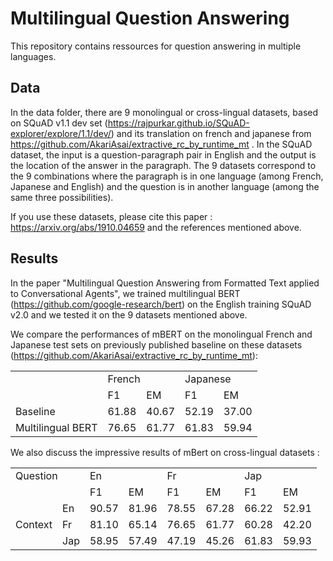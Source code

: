 # Multilingual Question Answering

This repository contains ressources for question answering in multiple languages. 

## Data

In the data folder, there are 9 monolingual or cross-lingual datasets, based on SQuAD v1.1 dev set (https://rajpurkar.github.io/SQuAD-explorer/explore/1.1/dev/) and its translation on french and japanese from https://github.com/AkariAsai/extractive_rc_by_runtime_mt . In the SQuAD dataset, the input is a question-paragraph pair in English and the output is the location of the answer in the paragraph. The 9 datasets correspond to the 9 combinations where the paragraph is in one language (among French, Japanese and English) and the question is in another language (among the same three possibilities).

If you use these datasets, please cite this paper : https://arxiv.org/abs/1910.04659 and the references mentioned above. 

## Results

In the paper "Multilingual Question Answering from Formatted Text applied to Conversational Agents", we trained multilingual BERT (https://github.com/google-research/bert) on the English training SQuAD v2.0 and we tested it on the 9 datasets mentioned above. 

We compare the performances of mBERT on the monolingual French and Japanese test sets on previously published baseline on these datasets (https://github.com/AkariAsai/extractive_rc_by_runtime_mt): 

<table>
  <tr>
    <td></td>
    <td colspan="2">French</td>
    <td colspan="2">Japanese</td>
  </tr>
  <tr>
    <td></td>
    <td>F1</td>
    <td>EM</td>
	<td>F1</td>
	<td>EM</td>
  </tr>
  <tr>
    <td>Baseline</td>
    <td>61.88</td>
    <td>40.67</td>
	<td>52.19</td>
	<td>37.00</td>
  </tr>
  <tr>
    <td>Multilingual BERT</td>
    <td>76.65</td>
    <td>61.77</td>
	<td>61.83</td>
	<td>59.94</td>
  </tr>
</table>

We also discuss the impressive results of mBert on cross-lingual datasets :

<table>
  <tr>
    <td colspan="2">Question</td>
    <td colspan="2">En</td>
    <td colspan="2">Fr</td>
    <td colspan="2">Jap</td>
  </tr>
  <tr>
    <td colspan="2"></td>
    <td>F1</td>
    <td>EM</td>
    <td>F1</td>
    <td>EM</td>
    <td>F1</td>
    <td>EM</td>
  </tr>	
  <tr>
    <td></td>
    <td>En</td>
    <td>90.57</td>
	<td>81.96</td>
	<td>78.55</td>
	<td>67.28</td>
	<td>66.22</td>
	<td>52.91</td>
  </tr>
  <tr>
    <td>Context</td>
    <td>Fr</td>
    <td>81.10</td>
	<td>65.14</td>
	<td>76.65</td>
	<td>61.77</td>
	<td>60.28</td>
	<td>42.20</td>
  </tr>
  <tr>
    <td></td>
    <td>Jap</td>
    <td>58.95</td>
	<td>57.49</td>
	<td>47.19</td>
	<td>45.26</td>
	<td>61.83</td>
	<td>59.93</td>
  </tr>
</table>
